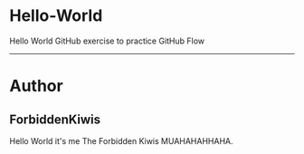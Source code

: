 # Hello-World
Hello World GitHub exercise to practice GitHub Flow

---

# Author
## ForbiddenKiwis
Hello World it's me The Forbidden Kiwis MUAHAHAHHAHA. 
